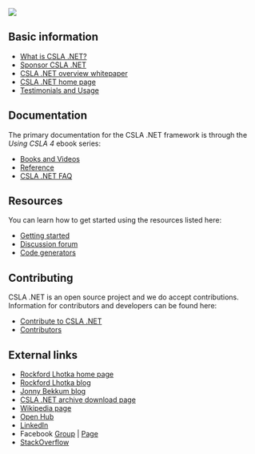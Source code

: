 ![](https://github.com/MarimerLLC/csla/raw/master/Support/Logos/csla%20win8_mid.png)

Basic information
-----------------
* [What is CSLA .NET?](What-is-CSLA-.NET.md)
* [Sponsor CSLA .NET](https://github.com/sponsors/rockfordlhotka)
* [CSLA .NET overview whitepaper](https://github.com/MarimerLLC/csla/raw/master/Support/magenic-white-paper-overview-of-csla.pdf)
* [CSLA .NET home page](http://www.cslanet.com)
* [Testimonials and Usage](Testimonials-and-Usage.md)

Documentation
-------------
The primary documentation for the CSLA .NET framework is through the _Using CSLA 4_ ebook series:
* [Books and Videos](Books-and-videos.md)
* [Reference](Reference.md)
* [CSLA .NET FAQ](https://github.com/MarimerLLC/csla/blob/master/docs/readme.md)

Resources
---------
You can learn how to get started using the resources listed here:
* [Getting started](Getting-started.md)
* [Discussion forum](https://github.com/MarimerLLC/cslaforum)
* [Code generators](https://github.com/MarimerLLC/csla/blob/master/docs/code-generators.md)

Contributing
------------
CSLA .NET is an open source project and we do accept contributions. Information for contributors and developers can be found here:

* [Contribute to CSLA .NET](https://github.com/MarimerLLC/csla/blob/master/CONTRIBUTING.md)
* [Contributors](https://github.com/MarimerLLC/csla/graphs/contributors)

External links
--------------
* [Rockford Lhotka home page](http://www.lhotka.net)
* [Rockford Lhotka blog](https://blog.lhotka.net)
* [Jonny Bekkum blog](https://jonnybekkum.wordpress.com/)
* [CSLA .NET archive download page](http://www.lhotka.net/cslanet/download.aspx)
* [Wikipedia page](http://en.wikipedia.org/wiki/CSLA_.NET)
* [Open Hub](https://www.openhub.net/p/cslanet)
* [LinkedIn](https://www.linkedin.com/groups/99453/)
* Facebook [Group](https://www.facebook.com/groups/cslanet/) | [Page](https://www.facebook.com/CslaNet) 
* [StackOverflow](http://stackoverflow.com/tags/csla/info)
